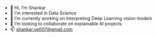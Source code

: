 - 👋 Hi, I’m Shankar
- 👀 I’m interested in Data Science
- 🌱 I’m currently working on interpreting Deep Learning vision models
- 💞️ I’m looking to collaborate on explainable AI projects
- 📫 shankar.ve007@gmail.com

<!---
Shankar0x/Shankar0x is a ✨ special ✨ repository because its `README.md` (this file) appears on your GitHub profile.
You can click the Preview link to take a look at your changes.
--->

